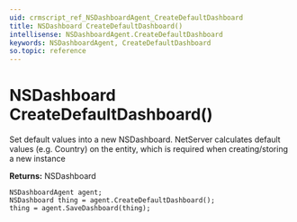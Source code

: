 ```yaml
---
uid: crmscript_ref_NSDashboardAgent_CreateDefaultDashboard
title: NSDashboard CreateDefaultDashboard()
intellisense: NSDashboardAgent.CreateDefaultDashboard
keywords: NSDashboardAgent, CreateDefaultDashboard
so.topic: reference
---
```


# NSDashboard CreateDefaultDashboard()
	  
Set default values into a new NSDashboard.
NetServer calculates default values (e.g. Country) on the entity, which is required when creating/storing a new instance
	  
**Returns:** NSDashboard

```crmscript
NSDashboardAgent agent;
NSDashboard thing = agent.CreateDefaultDashboard();
thing = agent.SaveDashboard(thing);
```

